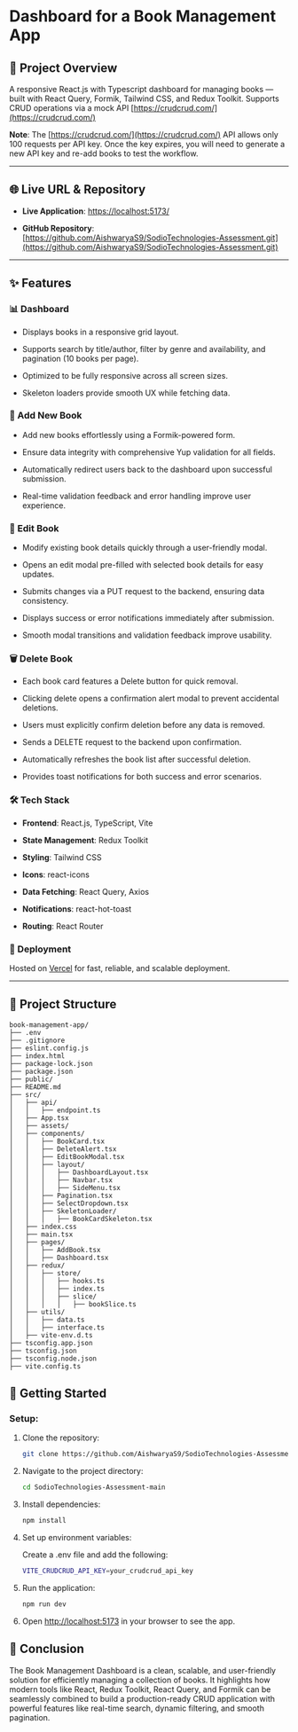 # Dashboard for a Book Management App

## 🚀 Project Overview

A responsive React.js with Typescript dashboard for managing books — built with React Query, Formik, Tailwind CSS, and Redux Toolkit.
Supports CRUD operations via a mock API [https://crudcrud.com/](https://crudcrud.com/)

**Note**: The [https://crudcrud.com/](https://crudcrud.com/) API allows only 100 requests per API key. Once the key expires, you will need to generate a new API key and re-add books to test the workflow.

---

## 🌐 Live URL & Repository

- **Live Application**: [https://localhost:5173/](https://localhost:5173)

- **GitHub Repository**: [https://github.com/AishwaryaS9/SodioTechnologies-Assessment.git](https://github.com/AishwaryaS9/SodioTechnologies-Assessment.git)

---

## ✨ Features

### 📊 Dashboard

- Displays books in a responsive grid layout.

- Supports search by title/author, filter by genre and availability, and pagination (10 books per page).

- Optimized to be fully responsive across all screen sizes.

- Skeleton loaders provide smooth UX while fetching data.

### 📖 Add New Book

- Add new books effortlessly using a Formik-powered form.

- Ensure data integrity with comprehensive Yup validation for all fields.

- Automatically redirect users back to the dashboard upon successful submission.

- Real-time validation feedback and error handling improve user experience.

### 📝 Edit Book

- Modify existing book details quickly through a user-friendly modal.

- Opens an edit modal pre-filled with selected book details for easy updates.

- Submits changes via a PUT request to the backend, ensuring data consistency.

- Displays success or error notifications immediately after submission.

- Smooth modal transitions and validation feedback improve usability.

### 🗑️ Delete Book

- Each book card features a Delete button for quick removal.

- Clicking delete opens a confirmation alert modal to prevent accidental deletions.

- Users must explicitly confirm deletion before any data is removed.

- Sends a DELETE request to the backend upon confirmation.

- Automatically refreshes the book list after successful deletion.

- Provides toast notifications for both success and error scenarios.

### 🛠️ Tech Stack

- **Frontend**: React.js, TypeScript, Vite

- **State Management**: Redux Toolkit

- **Styling**: Tailwind CSS

- **Icons**: react-icons

- **Data Fetching**: React Query, Axios

- **Notifications**: react-hot-toast

- **Routing**: React Router

### 📌 Deployment

Hosted on [Vercel](https://vercel.com/) for fast, reliable, and scalable deployment.

---

## 📂 Project Structure

```
book-management-app/
├── .env
├── .gitignore
├── eslint.config.js
├── index.html
├── package-lock.json
├── package.json
├── public/
├── README.md
├── src/
│   ├── api/
│   │   ├── endpoint.ts
│   ├── App.tsx
│   ├── assets/
│   ├── components/
│   │   ├── BookCard.tsx
│   │   ├── DeleteAlert.tsx
│   │   ├── EditBookModal.tsx
│   │   ├── layout/
│   │   │   ├── DashboardLayout.tsx
│   │   │   ├── Navbar.tsx
│   │   │   ├── SideMenu.tsx
│   │   ├── Pagination.tsx
│   │   ├── SelectDropdown.tsx
│   │   ├── SkeletonLoader/
│   │   │   ├── BookCardSkeleton.tsx
│   ├── index.css
│   ├── main.tsx
│   ├── pages/
│   │   ├── AddBook.tsx
│   │   ├── Dashboard.tsx
│   ├── redux/
│   │   ├── store/
│   │   │   ├── hooks.ts
│   │   │   ├── index.ts
│   │   │   ├── slice/
│   │   │   │   ├── bookSlice.ts
│   ├── utils/
│   │   ├── data.ts
│   │   ├── interface.ts
│   ├── vite-env.d.ts
├── tsconfig.app.json
├── tsconfig.json
├── tsconfig.node.json
├── vite.config.ts
```

## 🚀 Getting Started

### Setup:

1.  Clone the repository:

    ```bash
    git clone https://github.com/AishwaryaS9/SodioTechnologies-Assessment.git
    ```

2.  Navigate to the project directory:
    ```bash
    cd SodioTechnologies-Assessment-main
    ```
3.  Install dependencies:

    ```bash
    npm install
    ```

4.  Set up environment variables:

    Create a .env file and add the following:

    ```bash
    VITE_CRUDCRUD_API_KEY=your_crudcrud_api_key
    ```

5.  Run the application:

    ```bash
    npm run dev
    ```

6.  Open [http://localhost:5173](http://localhost:5173) in your browser to see the app.



## 🎯 Conclusion

The Book Management Dashboard is a clean, scalable, and user-friendly solution for efficiently managing a collection of books. It highlights how modern tools like React, Redux Toolkit, React Query, and Formik can be seamlessly combined to build a production-ready CRUD application with powerful features like real-time search, dynamic filtering, and smooth pagination.
